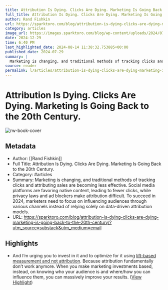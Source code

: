 ```yaml
---
title: Attribution Is Dying. Clicks Are Dying. Marketing Is Going Back to the 20th Century.
full_title: Attribution Is Dying. Clicks Are Dying. Marketing Is Going Back to the 20th Century.
author: Rand Fishkin
url: https://sparktoro.com/blog/attribution-is-dying-clicks-are-dying-marketing-is-going-back-to-the-20th-century/?utm_source=substack&utm_medium=email
category: articles
image_url: https://images.sparktoro.com/blog/wp-content/uploads/2024/07/clicks-dying-attribution-dying-5-minute-whiteboard.jpg
date: 2024-12-29
time: 6:40 PM
last_highlighted_date: 2024-08-14 11:38:32.753885+00:00
published_date: 2024-07-29
summary: |
  Marketing is changing, and traditional methods of tracking clicks and attributing sales are becoming less effective. Social media platforms are favoring native content, leading to fewer clicks, while privacy laws and ad blockers make attribution difficult. To succeed in 2024, marketers need to focus on influencing audiences through various channels instead of relying solely on data-driven attribution models.
source: reader
permalink: l/articles/attribution-is-dying-clicks-are-dying-marketing-is-going-back-to-the-20-th-century
---
```

# Attribution Is Dying. Clicks Are Dying. Marketing Is Going Back to the 20th Century.

![rw-book-cover](https://images.sparktoro.com/blog/wp-content/uploads/2024/07/clicks-dying-attribution-dying-5-minute-whiteboard.jpg)

## Metadata
- Author: [[Rand Fishkin]]
- Full Title: Attribution Is Dying. Clicks Are Dying. Marketing Is Going Back to the 20th Century.
- Category: #articles
- Summary: Marketing is changing, and traditional methods of tracking clicks and attributing sales are becoming less effective. Social media platforms are favoring native content, leading to fewer clicks, while privacy laws and ad blockers make attribution difficult. To succeed in 2024, marketers need to focus on influencing audiences through various channels instead of relying solely on data-driven attribution models.
- URL: https://sparktoro.com/blog/attribution-is-dying-clicks-are-dying-marketing-is-going-back-to-the-20th-century/?utm_source=substack&utm_medium=email

## Highlights
- And I’m urging you to invest in it and to optimize for it using [lift-based measurement and not attribution](https://sparktoro.com/blog/how-to-measure-hard-to-measure-marketing-channels/).
  Because attribution fundamentally don’t work anymore. When you make marketing investments based, instead, on knowing who your audience is and where/how you can influence them, you can massively improve your results. ([View Highlight](https://read.readwise.io/read/01j58axd39fnwpma5sh32168p2))


